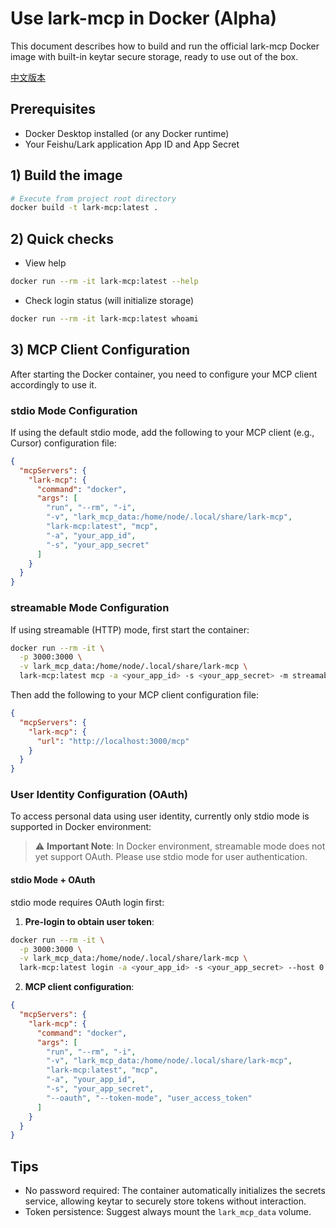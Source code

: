 # Use lark-mcp in Docker (Alpha)

This document describes how to build and run the official lark-mcp Docker image with built-in keytar secure storage, ready to use out of the box.

[中文版本](./docker-zh.md)

## Prerequisites
- Docker Desktop installed (or any Docker runtime)
- Your Feishu/Lark application App ID and App Secret

## 1) Build the image
```bash
# Execute from project root directory
docker build -t lark-mcp:latest .
```

## 2) Quick checks
- View help
```bash
docker run --rm -it lark-mcp:latest --help
```
- Check login status (will initialize storage)
```bash
docker run --rm -it lark-mcp:latest whoami
```


## 3) MCP Client Configuration

After starting the Docker container, you need to configure your MCP client accordingly to use it.

### stdio Mode Configuration

If using the default stdio mode, add the following to your MCP client (e.g., Cursor) configuration file:

```json
{
  "mcpServers": {
    "lark-mcp": {
      "command": "docker",
      "args": [
        "run", "--rm", "-i",
        "-v", "lark_mcp_data:/home/node/.local/share/lark-mcp",
        "lark-mcp:latest", "mcp",
        "-a", "your_app_id",
        "-s", "your_app_secret"
      ]
    }
  }
}
```

### streamable Mode Configuration

If using streamable (HTTP) mode, first start the container:

```bash
docker run --rm -it \
  -p 3000:3000 \
  -v lark_mcp_data:/home/node/.local/share/lark-mcp \
  lark-mcp:latest mcp -a <your_app_id> -s <your_app_secret> -m streamable --host 0.0.0.0 -p 3000
```

Then add the following to your MCP client configuration file:

```json
{
  "mcpServers": {
    "lark-mcp": {
      "url": "http://localhost:3000/mcp"
    }
  }
}
```

### User Identity Configuration (OAuth)

To access personal data using user identity, currently only stdio mode is supported in Docker environment:

> ⚠️ **Important Note**: In Docker environment, streamable mode does not yet support OAuth. Please use stdio mode for user authentication.

#### stdio Mode + OAuth

stdio mode requires OAuth login first:

1. **Pre-login to obtain user token**:
```bash
docker run --rm -it \
  -p 3000:3000 \
  -v lark_mcp_data:/home/node/.local/share/lark-mcp \
  lark-mcp:latest login -a <your_app_id> -s <your_app_secret> --host 0.0.0.0
```

2. **MCP client configuration**:
```json
{
  "mcpServers": {
    "lark-mcp": {
      "command": "docker",
      "args": [
        "run", "--rm", "-i",
        "-v", "lark_mcp_data:/home/node/.local/share/lark-mcp",
        "lark-mcp:latest", "mcp",
        "-a", "your_app_id",
        "-s", "your_app_secret",
        "--oauth", "--token-mode", "user_access_token"
      ]
    }
  }
}
```



## Tips
- No password required: The container automatically initializes the secrets service, allowing keytar to securely store tokens without interaction.
- Token persistence: Suggest always mount the `lark_mcp_data` volume.
